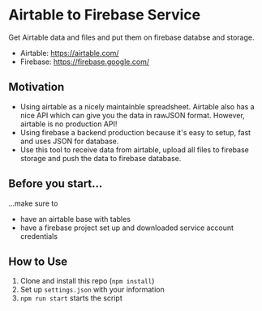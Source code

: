 # Airtable to Firebase Service

Get Airtable data and files and put them on firebase databse and storage.

- Airtable: https://airtable.com/
- Firebase: https://firebase.google.com/

## Motivation

- Using airtable as a nicely maintainble spreadsheet. Airtable also has a nice API which can give you the data in rawJSON format. However, airtable is no production API!
- Using firebase a backend production because it's easy to setup, fast and uses JSON for database.
- Use this tool to receive data from airtable, upload all files to firebase storage and push the data to firebase database.

## Before you start...

...make sure to
- have an airtable base with tables
- have a firebase project set up and downloaded service account credentials

## How to Use

1. Clone and install this repo (`npm install`)
2. Set up `settings.json` with your information
3. `npm run start` starts the script
